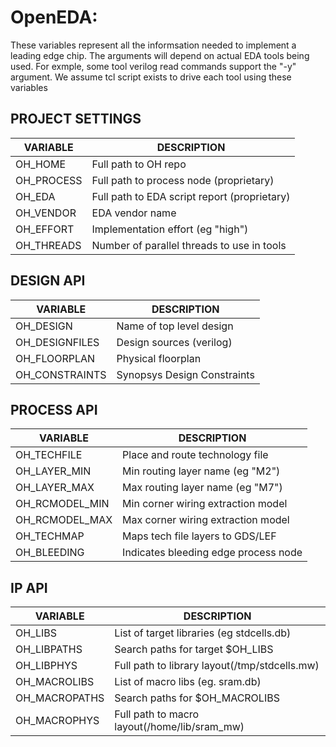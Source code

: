 OpenEDA: 
=====================================

These variables represent all the informsation needed to implement a leading edge chip. The arguments will depend on actual EDA tools being used.
For exmple, some tool verilog read commands support the "-y" argument. We assume tcl script exists to drive each tool using these variables

## PROJECT SETTINGS

| VARIABLE       | DESCRIPTION                                   |
|----------------|-----------------------------------------------|
| OH_HOME        | Full path to OH repo                          |
| OH_PROCESS     | Full path to process node (proprietary)       |
| OH_EDA         | Full path to EDA script report (proprietary)  |
| OH_VENDOR      | EDA vendor name                               |
| OH_EFFORT      | Implementation effort (eg "high")             |
| OH_THREADS     | Number of parallel threads to use in tools    |

## DESIGN API

| VARIABLE       | DESCRIPTION                                   |
|----------------|-----------------------------------------------|
| OH_DESIGN      | Name of top level design                      |
| OH_DESIGNFILES | Design sources (verilog)                      |
| OH_FLOORPLAN   | Physical floorplan                            |
| OH_CONSTRAINTS | Synopsys Design Constraints                   |

## PROCESS API

| VARIABLE       | DESCRIPTION                                    |
|----------------|------------------------------------------------|
| OH_TECHFILE    | Place and route technology file                |
| OH_LAYER_MIN   | Min routing layer name (eg "M2")               |
| OH_LAYER_MAX   | Max routing layer name (eg "M7")               |
| OH_RCMODEL_MIN | Min corner wiring extraction model             |
| OH_RCMODEL_MAX | Max corner wiring extraction model             |
| OH_TECHMAP     | Maps tech file layers to GDS/LEF               |
| OH_BLEEDING    | Indicates bleeding edge process node           |

## IP API 

| VARIABLE       | DESCRIPTION                                     |
|----------------|-------------------------------------------------|
| OH_LIBS        | List of target libraries (eg stdcells.db)       |
| OH_LIBPATHS    | Search paths for target $OH_LIBS                |
| OH_LIBPHYS     | Full path to library layout(/tmp/stdcells.mw)   |
| OH_MACROLIBS   | List of macro libs (eg. sram.db)                | 
| OH_MACROPATHS  | Search paths for $OH_MACROLIBS                  |
| OH_MACROPHYS   | Full path to macro layout(/home/lib/sram_mw)    |
